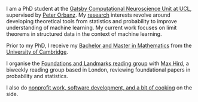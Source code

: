 I am a PhD student at the [Gatsby Computational Neuroscience Unit at UCL](https://www.ucl.ac.uk/gatsby/), supervised by [Peter Orbanz](http://www.gatsby.ucl.ac.uk/~porbanz/). My [research](/research) interests revolve around developing theoretical tools from statistics and probability to improve understanding of machine learning. My current work focuses on limit theorems in structured data in the context of machine learning.

Prior to my PhD, I receive my [Bachelor and Master in Mathematics](https://www.maths.cam.ac.uk/) from the [University of Cambridge](https://www.cam.ac.uk/about-the-university).

I organise the [Foundations and Landmarks reading group](https://foundations-landmarks.notion.site/) with [Max Hird](https://www.linkedin.com/in/max-hird-366a30b4/), a biweekly reading group based in London, reviewing foundational papers in probability and statistics. 

I also do [nonprofit work, software development, and a bit of cooking](/non-maths) on the side.

